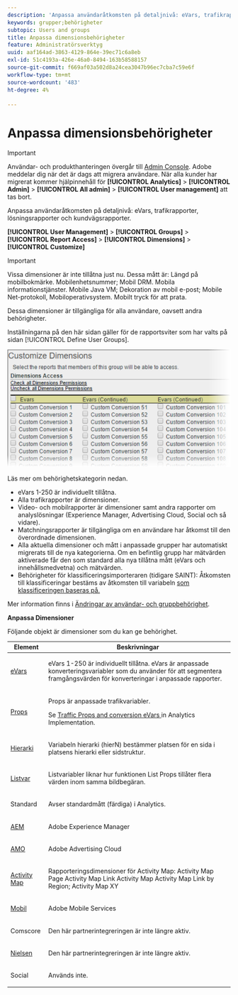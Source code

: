```yaml
---
description: 'Anpassa användaråtkomsten på detaljnivå: eVars, trafikrapporter, lösningsrapporter och kundvägsrapporter.'
keywords: grupper;behörigheter
subtopic: Users and groups
title: Anpassa dimensionsbehörigheter
feature: Administratörsverktyg
uuid: aaf164ad-3863-4129-864e-39ec71c6a8eb
exl-id: 51c4193a-426e-46a0-8494-163b58588157
source-git-commit: f669af03a502d8a24cea3047b96ec7cba7c59e6f
workflow-type: tm+mt
source-wordcount: '483'
ht-degree: 4%

---
```


# Anpassa dimensionsbehörigheter

>[!IMPORTANT]
>
>Användar- och produkthanteringen övergår till [Admin Console](https://helpx.adobe.com/se/enterprise/using/admin-console.html). Adobe meddelar dig när det är dags att migrera användare. När alla kunder har migrerat kommer hjälpinnehåll för **[!UICONTROL Analytics]** > **[!UICONTROL Admin]** > **[!UICONTROL All admin]** > **[!UICONTROL User management]** att tas bort.

Anpassa användaråtkomsten på detaljnivå: eVars, trafikrapporter, lösningsrapporter och kundvägsrapporter.

**[!UICONTROL User Management]** >  **[!UICONTROL Groups]** >  **[!UICONTROL Report Access]** >  **[!UICONTROL Dimensions]** >  **[!UICONTROL Customize]**

>[!IMPORTANT]
>
>Vissa dimensioner är inte tillåtna just nu. Dessa mått är: Längd på mobilbokmärke. Mobilenhetsnummer; Mobil DRM. Mobila informationstjänster. Mobile Java VM; Dekoration av mobil e-post; Mobile Net-protokoll, Mobiloperativsystem. Mobilt tryck för att prata.
>
>Dessa dimensioner är tillgängliga för alla användare, oavsett andra behörigheter.

Inställningarna på den här sidan gäller för de rapportsviter som har valts på sidan [!UICONTROL Define User Groups].

![](assets/permissions-dimensions.png)

Läs mer om behörighetskategorin nedan.

* eVars 1-250 är individuellt tillåtna.
* Alla trafikrapporter är dimensioner.
* Video- och mobilrapporter är dimensioner samt andra rapporter om analyslösningar (Experience Manager, Advertising Cloud, Social och så vidare).
* Matchningsrapporter är tillgängliga om en användare har åtkomst till den överordnade dimensionen.
* Alla aktuella dimensioner och mått i anpassade grupper har automatiskt migrerats till de nya kategorierna. Om en befintlig grupp har mätvärden aktiverade får den som standard alla nya tillåtna mått (eVars och innehållsmedvetna) och mätvärden.
* Behörigheter för klassificeringsimporteraren (tidigare SAINT): Åtkomsten till klassificeringar bestäms av åtkomsten till variabeln [som klassificeringen baseras på.](https://experienceleague.adobe.com/docs/analytics/components/classifications/c-classifications.html)

Mer information finns i [Ändringar av användar- och gruppbehörighet](https://experienceleague.adobe.com/docs/analytics/admin/user-product-management/user-management/permissions-changes.html).

**Anpassa Dimensioner**

Följande objekt är dimensioner som du kan ge behörighet.

<table id="table_F37D74A1619A4560A5F5651E855DAF1C"> 
 <thead> 
  <tr> 
   <th colname="col1" class="entry"> Element </th> 
   <th colname="col2" class="entry"> Beskrivningar </th> 
  </tr> 
 </thead>
 <tbody> 
  <tr> 
   <td colname="col1"> <p> <a href="/help/admin/admin/conversion-var-admin/conversion-var-admin.md"> eVars </a> </p> </td> 
   <td colname="col2"> <p>eVars 1-250 är individuellt tillåtna. eVars är anpassade konverteringsvariabler som du använder för att segmentera framgångsvärden för konverteringar i anpassade rapporter. </p> </td> 
  </tr> 
  <tr> 
   <td colname="col1"> <p> <a href="https://experienceleague.adobe.com/docs/analytics/implementation/vars/page-vars/evar.html"> Props </a> </p> </td> 
   <td colname="col2"> <p>Props är anpassade trafikvariabler. </p> <p>Se <a href="https://experienceleague.adobe.com/docs/analytics/implementation/vars/page-vars/evar.html"> Traffic Props and conversion eVars </a> in Analytics Implementation. </p> </td> 
  </tr> 
  <tr> 
   <td colname="col1"> <p> <a href="https://experienceleague.adobe.com/docs/analytics/implementation/vars/page-vars/page-variables.html"> Hierarki </a> </p> </td> 
   <td colname="col2"> <p> Variabeln hierarki (hierN) bestämmer platsen för en sida i platsens hierarki eller sidstruktur. </p> </td> 
  </tr> 
  <tr> 
   <td colname="col1"> <p> <a href="https://experienceleague.adobe.com/docs/analytics/implementation/vars/page-vars/page-variables.html"> Listvar  </a> </p> </td> 
   <td colname="col2"> <p> Listvariabler liknar hur funktionen List Props tillåter flera värden inom samma bildbegäran. </p> </td> 
  </tr> 
  <tr> 
   <td colname="col1"> <p>Standard </p> </td> 
   <td colname="col2"> <p>Avser standardmått (färdiga) i Analytics. </p> </td> 
  </tr> 
  <tr> 
   <td colname="col1"> <p> <a href="https://helpx.adobe.com/support/experience-manager.html"> AEM </a> </p> </td> 
   <td colname="col2"> <p>Adobe Experience Manager </p> </td> 
  </tr> 
  <tr> 
   <td colname="col1"> <p> <a href="https://helpx.adobe.com/support/advertising-cloud.html"> AMO  </a> </p> </td> 
   <td colname="col2"> <p>Adobe Advertising Cloud </p> </td> 
  </tr> 
  <tr> 
   <td colname="col1"> <p> <a href="https://experienceleague.adobe.com/docs/analytics/analyze/activity-map/activity-map.html"> Activity Map </a> </p> </td> 
   <td colname="col2"> <p> Rapporteringsdimensioner för Activity Map: Activity Map Page Activity Map Link Activity Map Activity Map Link by Region; Activity Map XY </p> </td> 
  </tr> 
  <tr> 
   <td colname="col1"> <p> <a href="https://experienceleague.adobe.com/docs/media-analytics/using/media-overview.html"> Mobil </a> </p> </td> 
   <td colname="col2"> <p>Adobe Mobile Services </p> </td> 
  </tr> 
  <tr> 
   <td colname="col1"> <p> Comscore </p> </td> 
   <td colname="col2"> <p>Den här partnerintegreringen är inte längre aktiv. </p> </td> 
  </tr> 
  <tr> 
   <td colname="col1"> <p> <a href="https://experienceleague.adobe.com/docs/media-analytics/using/media-overview.html"> Nielsen  </a> </p> </td> 
   <td colname="col2"> <p>Den här partnerintegreringen är inte längre aktiv. </p> </td> 
  </tr> 
  <tr> 
   <td colname="col1"> <p> Social </p> </td> 
   <td colname="col2"> <p>Används inte. </p> </td> 
  </tr> 
 </tbody> 
</table>
